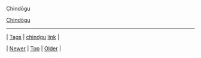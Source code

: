 <!--
title: Chind&omacr;gu
date: 2020-06-28T15:27:00.200Z
tags: chindgu, link
-->


Chindōgu

[Chindōgu](http://minimalmac.com/post/70363765910/chindogu)

<!--BOTTOM-POST-NAVIGATION-->
---

| [Tags](tags.md) | [chindgu](tag-chindgu.md) [link](tag-link.md) |

| [Newer](70337276627.md) | [Top](index.md) | [Older](70395459011.md) |